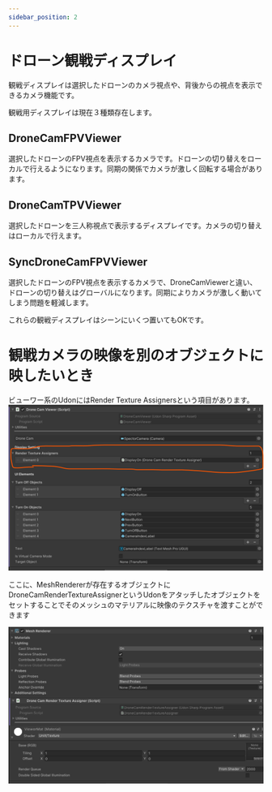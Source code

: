 ```yaml
---
sidebar_position: 2
---
```



# ドローン観戦ディスプレイ

観戦ディスプレイは選択したドローンのカメラ視点や、背後からの視点を表示できるカメラ機能です。

観戦用ディスプレイは現在３種類存在します。

## DroneCamFPVViewer

選択したドローンのFPV視点を表示するカメラです。ドローンの切り替えをローカルで行えるようになります。同期の関係でカメラが激しく回転する場合があります。

## DroneCamTPVViewer

選択したドローンを三人称視点で表示するディスプレイです。カメラの切り替えはローカルで行えます。

## SyncDroneCamFPVViewer

選択したドローンのFPV視点を表示するカメラで、DroneCamViewerと違い、ドローンの切り替えはグローバルになります。同期によりカメラが激しく動いてしまう問題を軽減します。

これらの観戦ディスプレイはシーンにいくつ置いてもOKです。

# 観戦カメラの映像を別のオブジェクトに映したいとき

ビューワー系のUdonにはRender Texture Assignersという項目があります。
![](img/image3.png)

ここに、MeshRendererが存在するオブジェクトにDroneCamRenderTextureAssignerというUdonをアタッチしたオブジェクトをセットすることでそのメッシュのマテリアルに映像のテクスチャを渡すことができます

![](img/image6.png)
